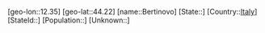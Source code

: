 ﻿---
location: [44.22,12.35]
type: City
tags:
- geo/City


SpocWebEntityId: 29147
isDeleted: false
confidential: public

---
[geo-lon::12.35]
[geo-lat::44.22]
[name::Bertinovo]
[State::]
[Country::[Italy](geo/Continent/Europe/Italy.md)]
[StateId::]
[Population::]
[Unknown::]

